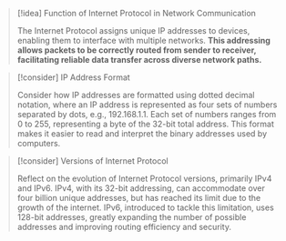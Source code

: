 
> [!idea] Function of Internet Protocol in Network Communication
>
> The Internet Protocol assigns unique IP addresses to devices, enabling them to interface with multiple networks. **This addressing allows packets to be correctly routed from sender to receiver, facilitating reliable data transfer across diverse network paths.**

> [!consider] IP Address Format
>
> Consider how IP addresses are formatted using dotted decimal notation, where an IP address is represented as four sets of numbers separated by dots, e.g., 192.168.1.1. Each set of numbers ranges from 0 to 255, representing a byte of the 32-bit total address. This format makes it easier to read and interpret the binary addresses used by computers.

> [!consider] Versions of Internet Protocol
>
> Reflect on the evolution of Internet Protocol versions, primarily IPv4 and IPv6. IPv4, with its 32-bit addressing, can accommodate over four billion unique addresses, but has reached its limit due to the growth of the internet. IPv6, introduced to tackle this limitation, uses 128-bit addresses, greatly expanding the number of possible addresses and improving routing efficiency and security.